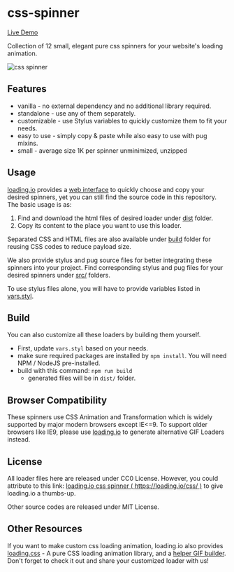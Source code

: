 # css-spinner

[Live Demo](https://loading.io/css/)

Collection of 12 small, elegant pure css spinners for your website's loading animation.

![css spinner](https://raw.githubusercontent.com/loadingio/css-spinner/master/web/static/thumbnail.gif)


## Features

 * vanilla - no external dependency and no additional library required.
 * standalone - use any of them separately.
 * customizable - use Stylus variables to quickly customize them to fit your needs.
 * easy to use - simply copy & paste while also easy to use with pug mixins.
 * small - average size 1K per spinner unminimized, unzipped

## Usage

[loading.io](https://loading.io/) provides a [web interface](https://loading.io/css/) to quickly choose and copy your desired spinners, yet you can still find the source code in this repository. The basic usage is as:

1. Find and download the html files of desired loader under [dist](https://github.com/loadingio/css-spinner/tree/master/dist/) folder.
2. Copy its content to the place you want to use this loader.

Separated CSS and HTML files are also available under [build](https://github.com/loadingio/css-spinner/tree/master/dist/entries) folder for reusing CSS codes to reduce payload size.

We also provide stylus and pug source files for better integrating these spinners into your project. Find corresponding stylus and pug files for your desired spinners under [src/](https://github.com/loadingio/css-spinner/tree/master/src) folders.

To use stylus files alone, you will have to provide variables listed in [vars.styl](https://github.com/loadingio/css-spinner/blob/master/vars.styl).


## Build

You can also customize all these loaders by building them yourself.

 * First, update `vars.styl` based on your needs.
 * make sure required packages are installed by `npm install`. You will need NPM / NodeJS pre-installed.
 * build with this command: `npm run build`
   - generated files will be in `dist/` folder.


## Browser Compatibility

These spinners use CSS Animation and Transformation which is widely supported by major modern browsers except IE<=9.  To support older browsers like IE9, please use [loading.io](https://loading.io/animation/icon/) to generate alternative GIF Loaders instead.



## License

All loader files here are released under CC0 License. However, you could attribute to this link: [loading.io css spinner ( https://loading.io/css/ )](https://loading.io/css/) to give loading.io a thumbs-up.

Other source codes are released under MIT License.


## Other Resources

If you want to make custom css loading animation, loading.io also provides [loading.css](https://loading.io/animation/) - A pure CSS loading animation library, and a [helper GIF builder](https://loading.io/animation/icon/). Don't forget to check it out and share your customized loader with us!

